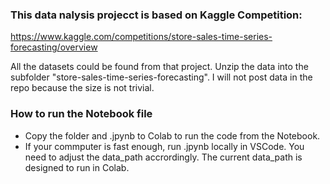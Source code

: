 ### This data nalysis projecct is based on Kaggle Competition: 
https://www.kaggle.com/competitions/store-sales-time-series-forecasting/overview

All the datasets could be found from that project. Unzip the data into the subfolder "store-sales-time-series-forecasting". I will not post data in the repo because the size is not trivial.

### How to run the Notebook file ##
- Copy the folder and .jpynb to Colab to run the code from the Notebook.
- If your commputer is fast enough, run .jpynb locally in VSCode. You need to adjust the data_path accrordingly. The current data_path is designed to run in Colab.